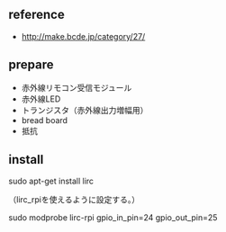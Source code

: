 
## reference

- http://make.bcde.jp/category/27/

## prepare

- 赤外線リモコン受信モジュール
- 赤外線LED
- トランジスタ（赤外線出力増幅用）
- bread board
- 抵抗

## install

sudo apt-get install lirc

（lirc_rpiを使えるように設定する。）

sudo modprobe lirc-rpi gpio_in_pin=24 gpio_out_pin=25


